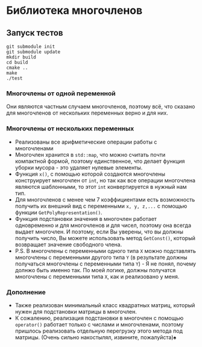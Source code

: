 # Библиотека многочленов

## Запуск тестов
```
git submodule init
git submodule update
mkdir build
cd build
cmake ..
make
./test
```

### Многочлены от одной переменной
Они являются частным случаем многочленов, поэтому всё, что сказано для многочленов от нескольких переменных верно и для них.
### Многочлены от нескольких переменных
- Реализованы все арифметические операции работы с многочленами
- Многочлен хранится в `std::map`, что можно считать почти компактной формой, поэтому единственное, что делает функция уборки мусора - это удаляет нулевые элементы.
- Функция `x()`, с помощью которой создаются многочлены конструирует многочлен от `int`, но так как все операции многочлена являются шаблонными, то этот `int` конвертируется в нужный нам тип.
- Для многочленов с менее чем 7 коэффициентами есть возможность получить их внешний вид с переменными `x, y, z,...` с помощью функции `GetPolyRepresentation()`.
- Функция подстановки значения в многочлен работает одновременно и для многочленов и для чисел, поэтому она всегда выдает многочлен. И поэтому, если Вы уверены, что вы должны получить число, Вы можете использовать метод `GetConst()`, который возвращает значение свободного члена.
- P.S. В многочлены с переменными одного типа `X`
  можно подставлять многочлены с переменными другого типа `Y`
  (в результате должны получаться многочлены с переменными типа
  `Y`) - Я не понял, почему долнжо быть именно так. По моей логике, должны получатся многочлены с переменными типа `X`, как и реализовано у меня.

### Дополнение
- Также реализован минимальный класс квадратных матриц, который нужен для подстановки матрицы в многочлен.
- К сожалению, реализация подстановки в многочлен с помощью `operator()` работает только с числами и многочленами, поэтому пришлось реализовать отдельную перегрузку этого метода под матрицы. (Очень сильно накостылял, извините, пожалуйста)♠